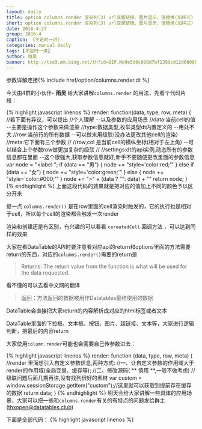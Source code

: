 ```yaml
---
layout: daily
title: option columns.render 渲染列(3) url变超链接、图片显示、值替换(加样式) 《不定时一讲》 DataTable中文网
short: option columns.render 渲染列(3) url变超链接、图片显示、值替换(加样式)
date: 2016-4-27
group: 2016-4
caption: 《不定时一讲》
categories: manual daily
tags: [不定时一讲]
author: 雨吴
banner: http://tse3.mm.bing.net/th?id=OIP.Me9e5d0c080d7bf2289cd12d6808b866eo0&w=240&h=151&c=7&rs=1&qlt=90&o=4&pid=1.1
---
```

参数详解连接{% include href/option/columns.render.dt %}

今天由4群的小伙伴- **雨吴**  给大家讲解`columns.render` 的用法，先看个代码片段：
<!--more-->
{% highlight javascript linenos %}
render: function(data, type, row, meta) {
    //若下面有异议，可以提出
    //个人理解  --以及参数的应用场景
    //data:当前cell的值  --主要是操作这个参数来做渲染
    //type:数据类型,枚举类型dt内置定义的  --用处不大
    //row:当前行的所有数据  --可以做来用级联(没办法更改其他cell的渲染)
    //meta:它下面有三个参数
    //   //row,col 是当前cell的横纵坐标(相对于左上角) --可以结合上个参数row做更加复杂的级联
    //   //settings:dt的api实例,动态所有的参数信息都在里面  --这个很强大,获取参数信息就好,新手不要随便更改里面的参数信息
    var node = "<label ";
    if (data == "男") {
        node += "style='color:red;'"
    } else if (data == "女") {
        node += "style='color:green;'"
    } else {
        node += "style='color:#000;'"
    }
    node += ">" + (data ? "": data) + "</label>"
    return node;
}
{% endhighlight %}
上面这段代码的效果就是把对应的值加上不同的颜色予以区分开来

提一点 `columns.render()` 是在row里面的cell渲染时触发的，它的执行也是相对于cell，所以每个cell的渲染都会触发一次render

渲染和创建还是有区别，有兴趣的可以看看 `cereatedCell` 回调方法 ，可以达到同样的效果

大家在看DataTable的API时要注意看对应api的return和options里面的方法需要return的东西，对应的`columns.render()`需要的return是

> Returns:
  The return value from the function is what will be used for the data requested.

看不懂的可以去看中文网的翻译

> 返回：方法返回的数据被用作Datatables最终使用的数据

DataTable会直接把大家return的内容解析成对应的html标签或者文本

DataTable里面的下拉框、文本框、按钮、图片、超链接、文本等，大家进行逻辑判断，把最后的内容return

大家使用`column.render`可能也会需要自己传参数进去：

{% highlight javascript linenos %}
  render: function (data, type, row, meta) {
        //render 里面想引入自定义参数信息,两种方式:
        //一、让自定义参数的作用域大于render的作用域(全局变量、缓存等);
        //二、修改源码( ** 慎用 **,一般不做考虑)
        //级联问题后面几期再讲,没有找到很好的素材
        var custom = window.sessionStorage.getItem("custom");//这里就可以获取到提前存在缓存的数据
        return data;
    }
{% endhighlight %}
明天会给大家讲解一些具体的应用场景，大家可以把一些和`columns.render`有关的有特点的问题发给群主(thxopen@datatables.club)

下面是全部代码：
{% highlight javascript linenos %}
<!DOCTYPE html>
<html xmlns="http://www.w3.org/1999/xhtml">
 <head>
  <meta http-equiv="Content-Type" content="text/html; charset=utf-8" />
  <title>DataTable中文网 不定时一讲 columns.render url变超链接或者图片显示</title>
  <link href="DataTables/css/jquery.dataTables.min.css" rel="stylesheet" />
 </head>
 <body>
  <script src="DataTables/js/jquery.js"></script>
  <script src="DataTables/js/jquery.dataTables.min.js"></script>
  <table id="example">
  </table>
  <script>
        var id = "";
        var oTable = $("#example").DataTable({
            "serverSide": true,//分页，取数据等等的都放到服务端去
            "deferRender": true,//当处理大数据时，延迟渲染数据，有效提高Datatables处理能力
            "destory": true,
            "ajax": {
                "dataType": 'json',
                "type": "POST",
                "url": "/GridSheet/dataGridData",
                "data": function (d) {
                    d.id = id;
                },
                "async": false
            },
            "columns": [
                {
                    "data": "id",
                    "width": "100px",
                    "title": "id"
                }, {
                    "data": "name",
                    "width": "150px",
                    "title": "姓名"
                }, {
                    "data": "sex",
                    "width": "100px",
                    "title": "性别",
                    render: function (data, type, row, meta) {
                        //个人理解  --以及参数的应用场景
                        //data:当前cell的值  --主要是操作这个参数来做渲染
                        //type:数据类型,枚举类型dt内置定义的  --用处不大
                        //row:当前行的所有数据  --可以做来用级联(没办法更改其他cell的渲染)
                        //meta:它下面有三个参数
                        //   //row,col 是当前cell的横纵坐标(相对于左上角)
                        //         --可以结合上个参数row做更加复杂的级联
                        //   //settings:dt的api实例,动态所有的参数信息都在里面
                           //  --这个很强大,获取参数信息就好,新手不要随便更改里面的参数信息
                        var node = "<label ";
                        if (data == "男") {
                            node += "style='color:red;'"
                        } else if (data == "女") {
                            node += "style='color:green;'"
                        } else {
                            node += "style='color:#000;'"
                        }
                        node += ">" + data ? "" : data + "</label>"
                        return node;
                    }
                }, {
                    "data": "img",
                    "width": "200px",
                    "title": "头像",
                    render: function (data, type, row, meta) {
                         //这里是主题  把url变成超链接、把图片路径显示为图片
                        //return "<a href='" + data + "'>" + data + "</a>";
                        return "<img src='" + data + "' />";

                    }
                }, {
                    "data": "mark",
                    "width": "300px",
                    "title": "备注",
                    render: function (data, type, row, meta) {
                        //render 里面想引入自定义参数信息,两种方式:
                        //一、让自定义参数的作用域大于render的作用域(全局变量、缓存等);
                        //二、修改源码(慎用)
                        //级联问题后面几期再讲,没有找到很好的素材
                        var custom = window.sessionStorage.getItem("custom");//这里就可以获取到提前存在缓存的数据
                        return data;
                    }
                }
            ]
        });

    </script>
 </body>
</html>
{% endhighlight %}

### 最后感谢 雨吴 的贡献